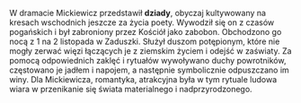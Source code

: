 W dramacie Mickiewicz przedstawił **dziady**, obyczaj kultywowany na kresach wschodnich jeszcze za życia poety. Wywodził się on z czasów pogańskich i był zabroniony przez Kościół jako zabobon. Obchodzono go nocą z 1 na 2 listopada w Zaduszki. Służył duszom potępionym, które nie mogły zerwać więzi łączących je z ziemskim życiem i odejść w zaświaty. Za pomocą odpowiednich zaklęć i rytuałów wywoływano duchy powrotników, częstowano je jadłem i napojem, a następnie symbolicznie odpuszczano im winy. Dla Mickiewicza, romantyka, atrakcyjna była w tym rytuale ludowa wiara w przenikanie się świata materialnego i nadprzyrodzonego.